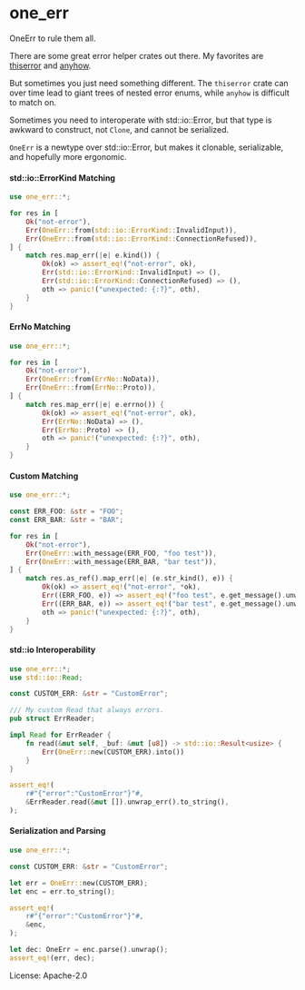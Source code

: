 # one_err

OneErr to rule them all.

There are some great error helper crates out there.
My favorites are [thiserror](https://crates.io/crates/thiserror) and
[anyhow](https://crates.io/crates/anyhow).

But sometimes you just need something different. The `thiserror` crate can
over time lead to giant trees of nested error enums, while `anyhow` is
difficult to match on.

Sometimes you need to interoperate with std::io::Error, but that type is
awkward to construct, not `Clone`, and cannot be serialized.

`OneErr` is a newtype over std::io::Error, but makes it clonable,
serializable, and hopefully more ergonomic.

#### std::io::ErrorKind Matching

```rust
use one_err::*;

for res in [
    Ok("not-error"),
    Err(OneErr::from(std::io::ErrorKind::InvalidInput)),
    Err(OneErr::from(std::io::ErrorKind::ConnectionRefused)),
] {
    match res.map_err(|e| e.kind()) {
        Ok(ok) => assert_eq!("not-error", ok),
        Err(std::io::ErrorKind::InvalidInput) => (),
        Err(std::io::ErrorKind::ConnectionRefused) => (),
        oth => panic!("unexpected: {:?}", oth),
    }
}
```

#### ErrNo Matching

```rust
use one_err::*;

for res in [
    Ok("not-error"),
    Err(OneErr::from(ErrNo::NoData)),
    Err(OneErr::from(ErrNo::Proto)),
] {
    match res.map_err(|e| e.errno()) {
        Ok(ok) => assert_eq!("not-error", ok),
        Err(ErrNo::NoData) => (),
        Err(ErrNo::Proto) => (),
        oth => panic!("unexpected: {:?}", oth),
    }
}
```

#### Custom Matching

```rust
use one_err::*;

const ERR_FOO: &str = "FOO";
const ERR_BAR: &str = "BAR";

for res in [
    Ok("not-error"),
    Err(OneErr::with_message(ERR_FOO, "foo test")),
    Err(OneErr::with_message(ERR_BAR, "bar test")),
] {
    match res.as_ref().map_err(|e| (e.str_kind(), e)) {
        Ok(ok) => assert_eq!("not-error", *ok),
        Err((ERR_FOO, e)) => assert_eq!("foo test", e.get_message().unwrap()),
        Err((ERR_BAR, e)) => assert_eq!("bar test", e.get_message().unwrap()),
        oth => panic!("unexpected: {:?}", oth),
    }
}
```

#### std::io Interoperability

```rust
use one_err::*;
use std::io::Read;

const CUSTOM_ERR: &str = "CustomError";

/// My custom Read that always errors.
pub struct ErrReader;

impl Read for ErrReader {
    fn read(&mut self, _buf: &mut [u8]) -> std::io::Result<usize> {
        Err(OneErr::new(CUSTOM_ERR).into())
    }
}

assert_eq!(
    r#"{"error":"CustomError"}"#,
    &ErrReader.read(&mut []).unwrap_err().to_string(),
);
```

#### Serialization and Parsing

```rust
use one_err::*;

const CUSTOM_ERR: &str = "CustomError";

let err = OneErr::new(CUSTOM_ERR);
let enc = err.to_string();

assert_eq!(
    r#"{"error":"CustomError"}"#,
    &enc,
);

let dec: OneErr = enc.parse().unwrap();
assert_eq!(err, dec);
```

License: Apache-2.0
